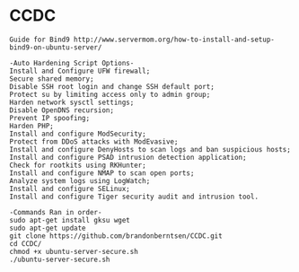 # CCDC
    Guide for Bind9 http://www.servermom.org/how-to-install-and-setup-bind9-on-ubuntu-server/
    
    -Auto Hardening Script Options-
    Install and Configure UFW firewall;
    Secure shared memory;
    Disable SSH root login and change SSH default port;
    Protect su by limiting access only to admin group;
    Harden network sysctl settings;
    Disable OpenDNS recursion;
    Prevent IP spoofing;
    Harden PHP;
    Install and configure ModSecurity;
    Protect from DDoS attacks with ModEvasive;
    Install and configure DenyHosts to scan logs and ban suspicious hosts;
    Install and configure PSAD intrusion detection application;
    Check for rootkits using RKHunter;
    Install and configure NMAP to scan open ports;
    Analyze system logs using LogWatch;
    Install and configure SELinux;
    Install and configure Tiger security audit and intrusion tool.
    
    -Commands Ran in order-
    sudo apt-get install gksu wget
    sudo apt-get update
    git clone https://github.com/brandonberntsen/CCDC.git
    cd CCDC/
    chmod +x ubuntu-server-secure.sh
    ./ubuntu-server-secure.sh
